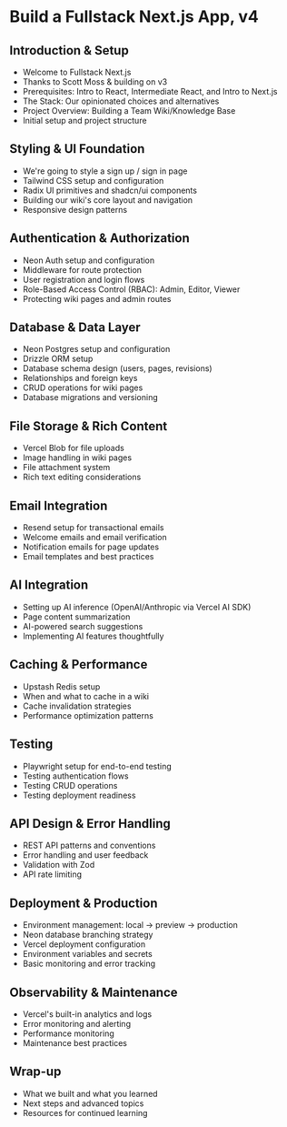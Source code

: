 # Build a Fullstack Next.js App, v4

## Introduction & Setup

- Welcome to Fullstack Next.js
- Thanks to Scott Moss & building on v3
- Prerequisites: Intro to React, Intermediate React, and Intro to Next.js
- The Stack: Our opinionated choices and alternatives
- Project Overview: Building a Team Wiki/Knowledge Base
- Initial setup and project structure

## Styling & UI Foundation

- We're going to style a sign up / sign in page
- Tailwind CSS setup and configuration
- Radix UI primitives and shadcn/ui components
- Building our wiki's core layout and navigation
- Responsive design patterns

## Authentication & Authorization

- Neon Auth setup and configuration
- Middleware for route protection
- User registration and login flows
- Role-Based Access Control (RBAC): Admin, Editor, Viewer
- Protecting wiki pages and admin routes

## Database & Data Layer

- Neon Postgres setup and configuration
- Drizzle ORM setup
- Database schema design (users, pages, revisions)
- Relationships and foreign keys
- CRUD operations for wiki pages
- Database migrations and versioning

## File Storage & Rich Content

- Vercel Blob for file uploads
- Image handling in wiki pages
- File attachment system
- Rich text editing considerations

## Email Integration

- Resend setup for transactional emails
- Welcome emails and email verification
- Notification emails for page updates
- Email templates and best practices

## AI Integration

- Setting up AI inference (OpenAI/Anthropic via Vercel AI SDK)
- Page content summarization
- AI-powered search suggestions
- Implementing AI features thoughtfully

## Caching & Performance

- Upstash Redis setup
- When and what to cache in a wiki
- Cache invalidation strategies
- Performance optimization patterns

## Testing

- Playwright setup for end-to-end testing
- Testing authentication flows
- Testing CRUD operations
- Testing deployment readiness

## API Design & Error Handling

- REST API patterns and conventions
- Error handling and user feedback
- Validation with Zod
- API rate limiting

## Deployment & Production

- Environment management: local → preview → production
- Neon database branching strategy
- Vercel deployment configuration
- Environment variables and secrets
- Basic monitoring and error tracking

## Observability & Maintenance

- Vercel's built-in analytics and logs
- Error monitoring and alerting
- Performance monitoring
- Maintenance best practices

## Wrap-up

- What we built and what you learned
- Next steps and advanced topics
- Resources for continued learning
